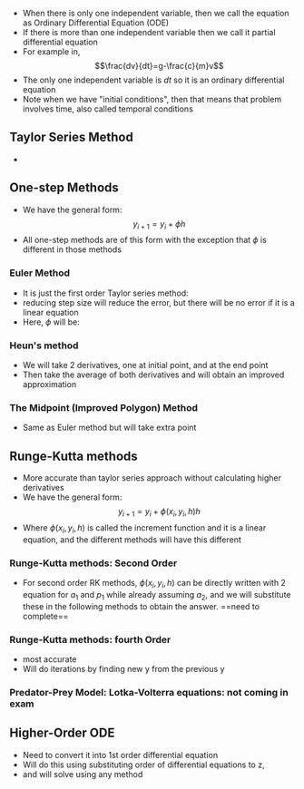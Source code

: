 - When there is only one independent variable, then we call the equation as Ordinary Differential Equation (ODE)
- If there is more than one independent variable then we call it partial differential equation
- For example in, $$\frac{dv}{dt}=g-\frac{c}{m}v$$
- The only one independent variable is $dt$ so it is an ordinary differential equation
- Note when we have "initial conditions", then that means that problem involves time, also called temporal conditions

## Taylor Series Method
- 

## One-step Methods
- We have the general form: $$y_{i+1}=y_i+ \phi h$$
- All one-step methods are of this form with the exception that $\phi$ is different in those methods
### Euler Method
- It is just the first order Taylor series method: 
- reducing step size will reduce the error, but there will be no error if it is a linear equation
- Here, $\phi$ will be:

### Heun's method
- We will take 2 derivatives, one at initial point, and at the end point
- Then take the average of both derivatives and will obtain an improved approximation

### The Midpoint (Improved Polygon) Method
- Same as Euler method but will take extra point 

## Runge-Kutta methods
- More accurate than taylor series approach without calculating higher derivatives
- We have the general form: $$y_{i+1}=y_i+ \phi(x_i, y_i, h)h$$
- Where $\phi(x_i, y_i, h)$ is called the increment function and it is a linear equation, and the different methods will have this different

### Runge-Kutta methods: Second Order
- For second order RK methods, $\phi(x_i, y_i, h)$ can be directly written with 2 equation for $a_1$ and $p_1$ while already assuming $a_2$, and we will substitute these in the following methods to obtain the answer.
==need to complete==

### Runge-Kutta methods: fourth Order
- most accurate
- Will do iterations by finding new y from the previous y

### Predator-Prey Model: Lotka-Volterra equations: not coming in exam

## Higher-Order ODE

- Need to convert it into 1st order differential equation
- Will do this using substituting order of differential equations to z, 
- and will solve using any method